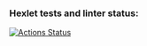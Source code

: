### Hexlet tests and linter status:
[![Actions Status](https://github.com/kirill0720/python-project-49/workflows/hexlet-check/badge.svg)](https://github.com/kirill0720/python-project-49/actions)